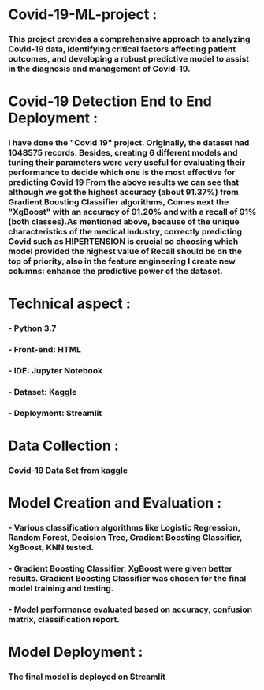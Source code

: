 # Covid-19-ML-project :
### This project provides a comprehensive approach to analyzing Covid-19 data, identifying critical factors affecting patient outcomes, and developing a robust predictive model to assist in the diagnosis and management of Covid-19.

# Covid-19 Detection End to End Deployment :
### I have done the "Covid 19" project. Originally, the dataset had 1048575 records. Besides, creating 6 different models and tuning their parameters were very useful for evaluating their performance to decide which one is the most effective for predicting Covid 19 From the above results we can see that although we got the highest accuracy (about 91.37%) from Gradient Boosting Classifier algorithms, Comes next the "XgBoost" with an accuracy of 91.20% and with a recall of 91% (both classes).As mentioned above, because of the unique characteristics of the medical industry, correctly predicting Covid such as HIPERTENSION is crucial so choosing which model provided the highest value of Recall should be on the top of priority, also in the feature engineering I create new columns: enhance the predictive power of the dataset.

# Technical aspect :
### - Python 3.7
### - Front-end: HTML
### - IDE: Jupyter Notebook
### - Dataset: Kaggle
### - Deployment: Streamlit

# Data Collection :
### Covid-19 Data Set from kaggle

# Model Creation and Evaluation : 
### - Various classification algorithms like Logistic Regression, Random Forest, Decision Tree, Gradient Boosting Classifier, XgBoost, KNN tested.
### - Gradient Boosting Classifier, XgBoost were given better results. Gradient Boosting Classifier was chosen for the final model training and testing.
### - Model performance evaluated based on accuracy, confusion matrix, classification report.

# Model Deployment :
### The final model is deployed on Streamlit


